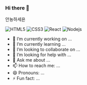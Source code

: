 ### Hi there 👋

안뇽하세욘

![HTML5](https://img.shields.io/badge/HTML5-222222?logo=HTML5)
![CSS3](https://img.shields.io/badge/CSS3-222222?logo=CSS3)
![React](https://img.shields.io/badge/React-222222?logo=React)
![Nodejs](https://img.shields.io/badge/Nodejs-222222?logo=Node.js)



- 🔭 I’m currently working on ...
- 🌱 I’m currently learning ...
- 👯 I’m looking to collaborate on ...
- 🤔 I’m looking for help with ...
- 💬 Ask me about ...
- 📫 How to reach me: ...
- 😄 Pronouns: ...
- ⚡ Fun fact: ...
